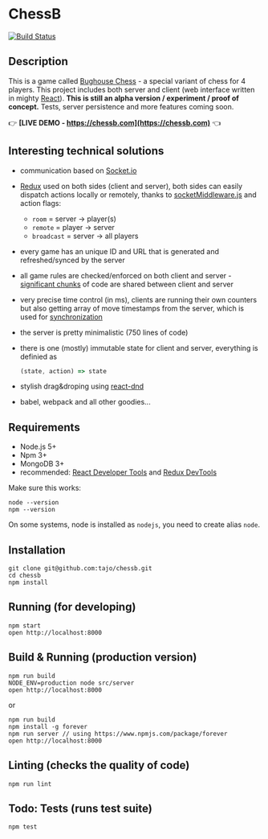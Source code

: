 # ChessB

[![Build Status](https://travis-ci.org/tajo/chessb.svg?branch=master)](https://travis-ci.org/tajo/chessb)

## Description 

This is a game called [Bughouse Chess](https://en.wikipedia.org/wiki/Bughouse_chess) - a special variant of chess for 4 players. This project includes both server and client (web interface written in mighty [React](https://facebook.github.io/react/)). **This is still an alpha version / experiment / proof of concept.** Tests, server persistence and more features coming soon.

👉 **[LIVE DEMO - https://chessb.com](https://chessb.com)** 👈

## Interesting technical solutions

- communication based on [Socket.io](http://socket.io/)
- [Redux](https://github.com/reactjs/redux) used on both sides (client and server), both sides can easily dispatch actions locally or remotely, thanks to [socketMiddleware.js](https://github.com/tajo/chessb/blob/master/src/common/socketMiddleware.js) and action flags:
  - `room` = server -> player(s)
  - `remote` = player -> server
  - `broadcast` = server -> all players
- every game has an unique ID and URL that is generated and refreshed/synced by the server
- all game rules are checked/enforced on both client and server - [significant chunks](https://github.com/tajo/chessb/tree/master/src/common) of code are shared between client and server
- very precise time control (in ms), clients are running their own counters but also getting array of move timestamps from the server, which is used for [synchronization](https://github.com/tajo/chessb/blob/master/src/browser/components/clock.js#L60)
- the server is pretty minimalistic (750 lines of code)
- there is one (mostly) immutable state for client and server, everything is definied as

  ```js
  (state, action) => state
  ```
- stylish drag&droping using [react-dnd](https://github.com/gaearon/react-dnd)
- babel, webpack and all other goodies... 

## Requirements

- Node.js 5+
- Npm 3+
- MongoDB 3+
- recommended: [React Developer Tools](https://chrome.google.com/webstore/detail/react-developer-tools/fmkadmapgofadopljbjfkapdkoienihi) and [Redux DevTools](https://chrome.google.com/webstore/detail/redux-devtools/lmhkpmbekcpmknklioeibfkpmmfibljd)

Make sure this works: 

```
node --version
npm --version
```

On some systems, node is installed as `nodejs`, you need to create alias `node`.

## Installation

```
git clone git@github.com:tajo/chessb.git
cd chessb
npm install
```

## Running (for developing)

```
npm start
open http://localhost:8000
```

## Build & Running (production version)

```
npm run build
NODE_ENV=production node src/server
open http://localhost:8000
```

or

```
npm run build
npm install -g forever
npm run server // using https://www.npmjs.com/package/forever
open http://localhost:8000
```

## Linting (checks the quality of code)

```
npm run lint
```

## Todo: Tests (runs test suite)

```
npm test
```

